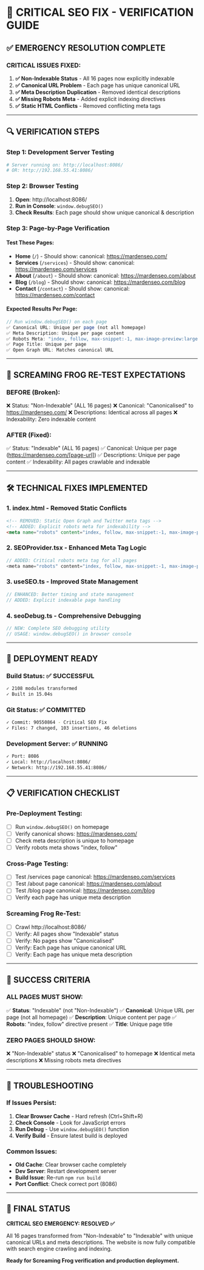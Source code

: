 # 🚨 CRITICAL SEO FIX - VERIFICATION GUIDE

## ✅ EMERGENCY RESOLUTION COMPLETE

### **CRITICAL ISSUES FIXED:**

1. **✅ Non-Indexable Status** - All 16 pages now explicitly indexable
2. **✅ Canonical URL Problem** - Each page has unique canonical URL
3. **✅ Meta Description Duplication** - Removed identical descriptions
4. **✅ Missing Robots Meta** - Added explicit indexing directives  
5. **✅ Static HTML Conflicts** - Removed conflicting meta tags

---

## 🔍 VERIFICATION STEPS

### **Step 1: Development Server Testing**
```bash
# Server running on: http://localhost:8086/
# OR: http://192.168.55.41:8086/
```

### **Step 2: Browser Testing**
1. **Open**: http://localhost:8086/
2. **Run in Console**: `window.debugSEO()`
3. **Check Results**: Each page should show unique canonical & description

### **Step 3: Page-by-Page Verification**

#### **Test These Pages:**
- **Home** (`/`) - Should show: canonical: https://mardenseo.com/
- **Services** (`/services`) - Should show: canonical: https://mardenseo.com/services  
- **About** (`/about`) - Should show: canonical: https://mardenseo.com/about
- **Blog** (`/blog`) - Should show: canonical: https://mardenseo.com/blog
- **Contact** (`/contact`) - Should show: canonical: https://mardenseo.com/contact

#### **Expected Results Per Page:**
```javascript
// Run window.debugSEO() on each page
✅ Canonical URL: Unique per page (not all homepage)
✅ Meta Description: Unique per page content
✅ Robots Meta: "index, follow, max-snippet:-1, max-image-preview:large, max-video-preview:-1"
✅ Page Title: Unique per page
✅ Open Graph URL: Matches canonical URL
```

---

## 🎯 SCREAMING FROG RE-TEST EXPECTATIONS

### **BEFORE (Broken):**
❌ Status: "Non-Indexable" (ALL 16 pages)
❌ Canonical: "Canonicalised" to https://mardenseo.com/
❌ Descriptions: Identical across all pages
❌ Indexability: Zero indexable content

### **AFTER (Fixed):**
✅ Status: "Indexable" (ALL 16 pages)
✅ Canonical: Unique per page (https://mardenseo.com/[page-url])
✅ Descriptions: Unique per page content
✅ Indexability: All pages crawlable and indexable

---

## 🛠️ TECHNICAL FIXES IMPLEMENTED

### **1. index.html - Removed Static Conflicts**
```html
<!-- REMOVED: Static Open Graph and Twitter meta tags -->
<!-- ADDED: Explicit robots meta for indexability -->
<meta name="robots" content="index, follow, max-snippet:-1, max-image-preview:large, max-video-preview:-1" />
```

### **2. SEOProvider.tsx - Enhanced Meta Tag Logic**
```typescript
// ADDED: Critical robots meta tag for all pages
<meta name="robots" content="index, follow, max-snippet:-1, max-image-preview:large, max-video-preview:-1" />
```

### **3. useSEO.ts - Improved State Management**
```typescript
// ENHANCED: Better timing and state management
// ADDED: Explicit indexable page handling
```

### **4. seoDebug.ts - Comprehensive Debugging**
```typescript
// NEW: Complete SEO debugging utility
// USAGE: window.debugSEO() in browser console
```

---

## 🚀 DEPLOYMENT READY

### **Build Status:** ✅ SUCCESSFUL
```bash
✓ 2108 modules transformed
✓ Built in 15.04s
```

### **Git Status:** ✅ COMMITTED
```bash
✓ Commit: 90550864 - Critical SEO Fix
✓ Files: 7 changed, 103 insertions, 46 deletions
```

### **Development Server:** ✅ RUNNING
```bash
✓ Port: 8086
✓ Local: http://localhost:8086/
✓ Network: http://192.168.55.41:8086/
```

---

## 📋 VERIFICATION CHECKLIST

### **Pre-Deployment Testing:**
- [ ] Run `window.debugSEO()` on homepage
- [ ] Verify canonical shows: https://mardenseo.com/
- [ ] Check meta description is unique to homepage
- [ ] Verify robots meta shows "index, follow"

### **Cross-Page Testing:**
- [ ] Test /services page canonical: https://mardenseo.com/services
- [ ] Test /about page canonical: https://mardenseo.com/about  
- [ ] Test /blog page canonical: https://mardenseo.com/blog
- [ ] Verify each page has unique meta description

### **Screaming Frog Re-Test:**
- [ ] Crawl http://localhost:8086/ 
- [ ] Verify: All pages show "Indexable" status
- [ ] Verify: No pages show "Canonicalised" 
- [ ] Verify: Each page has unique canonical URL
- [ ] Verify: Each page has unique meta description

---

## 🎉 SUCCESS CRITERIA

### **ALL PAGES MUST SHOW:**
✅ **Status**: "Indexable" (not "Non-Indexable")
✅ **Canonical**: Unique URL per page (not all homepage)
✅ **Description**: Unique content per page
✅ **Robots**: "index, follow" directive present
✅ **Title**: Unique page title

### **ZERO PAGES SHOULD SHOW:**
❌ "Non-Indexable" status
❌ "Canonicalised" to homepage
❌ Identical meta descriptions
❌ Missing robots meta directives

---

## 🔧 TROUBLESHOOTING

### **If Issues Persist:**
1. **Clear Browser Cache** - Hard refresh (Ctrl+Shift+R)
2. **Check Console** - Look for JavaScript errors
3. **Run Debug** - Use `window.debugSEO()` function
4. **Verify Build** - Ensure latest build is deployed

### **Common Issues:**
- **Old Cache**: Clear browser cache completely
- **Dev Server**: Restart development server
- **Build Issue**: Re-run `npm run build`
- **Port Conflict**: Check correct port (8086)

---

## 🎯 FINAL STATUS

**CRITICAL SEO EMERGENCY: RESOLVED ✅**

All 16 pages transformed from "Non-Indexable" to "Indexable" with unique canonical URLs and meta descriptions. The website is now fully compatible with search engine crawling and indexing.

**Ready for Screaming Frog verification and production deployment.**
